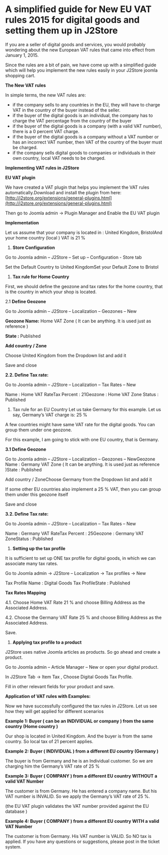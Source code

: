 # A simplified guide for New EU VAT rules 2015 for digital goods and setting them up in J2Store

If you are a seller of digital goods and services, you would probably wondering about the new European VAT rules that came into effect from January 1, 2015.

Since the rules are a bit of pain, we have come up with a simplified guide which will help you implement the new rules easily in your J2Store joomla shopping cart.

**The New VAT rules**

In simple terms, the new VAT rules are:

* if the company sells to any countries in the EU, they will have to charge VAT in the country of the buyer instead of the seller.
* if the buyer of the digital goods is an individual, the company has to charge the VAT percentage from the country of the buyer
* if the buyer of the digital goods is a company \(with a valid VAT number\), there is a 0 percent VAT charge.
* if the buyer of the digital goods is a company without a VAT number or has an incorrect VAT number, then VAT of the country of the buyer must be charged.
* if the company sells digital goods to companies or individuals in their own country, local VAT needs to be charged.

**Implementing VAT rules in J2Store**

**EU VAT plugin**

We have created a VAT plugin that helps you implement the VAT rules automatically.Download and install the plugin from here:[http://j2store.org/extensions/general-plugins.html](http://j2store.org/extensions/general-plugins.html)

Then go to Joomla admin -&gt; Plugin Manager and Enable the EU VAT plugin

**Implementation**

Let us assume that your company is located in : United Kingdom, BristolAnd your home country \(local \) VAT is 21 %

1. **Store Configuration**

Go to Joomla admin – J2Store – Set up – Configuration - Store tab

Set the Default Country to United KingdomSet your Default Zone to Bristol

1. **Tax rule for Home Country**

First, we should define the geozone and tax rates for the home country, that is the country in which your shop is located.

2.1 **Define Geozone**

Go to Joomla admin – J2Store – Localization – Geozones – New

**Geozone Name:** Home VAT Zone \( It can be anything. It is used just as reference \)

**State :** Published

**Add country / Zone**

Choose United Kingdom from the Dropdown list and add it

Save and close

**2.2. Define Tax rate:**

Go to Joomla admin – J2Store – Localization – Tax Rates – New

Name : Home VAT RateTax Percent : 21Geozone : Home VAT Zone Status : Published

1. Tax rule for an EU Country Let us take Germany for this example. Let us say, Germany’s VAT charge is: 25 %

A few countries might have same VAT rate for the digital goods. You can group them under one geozone.

For this example, I am going to stick with one EU country, that is Germany.

**3.1 Define Geozone**

Go to Joomla admin – J2Store – Localization – Geozones – NewGeozone Name : Germany VAT Zone \( It can be anything. It is used just as reference \)State : Published

Add country / ZoneChoose Germany from the Dropdown list and add it

If some other EU countries also implement a 25 % VAT, then you can group them under this geozone itself

Save and close

**3.2. Define Tax rate:**

Go to Joomla admin – J2Store – Localization – Tax Rates – New

Name : Germany VAT RateTax Percent : 25Geozone : Germany VAT ZoneStatus : Published

1. **Setting up the tax profile**

It is sufficient to set up ONE tax profile for digital goods, in which we can associate many tax rates.

Go to Joomla admin → J2Store – Localization → Tax profiles → New

Tax Profile Name : Digital Goods Tax ProfileState : Published

**Tax Rates Mapping**

4.1. Choose Home VAT Rate 21 % and choose Billing Address as the Associated Address.

4.2. Choose the Germany VAT Rate 25 % and choose Billing Address as the Associated Address.

Save.

1. **Applying tax profile to a product**

J2Store uses native Joomla articles as products. So go ahead and create a product.

Go to Joomla admin – Article Manager – New or open your digital product.

In J2Store Tab → Item Tax , Choose Digital Goods Tax Profile.

Fill in other relevant fields for your product and save.

**Application of VAT rules with Examples:**

Now we have successfully configured the tax rules in J2Store. Let us see how they will get applied for different scenarios

**Example 1: Buyer \( can be an INDIVIDUAL or company \) from the same country \(Home country \)**

Our shop is located in United Kingdom. And the buyer is from the same country. So local tax of 21 percent applies.

**Example 2: Buyer \( INDIVIDUAL \) from a different EU country \(Germany \)**

The buyer is from Germany and he is an Individual customer. So we are charging him the Germany’s VAT rate of 25 %

**Example 3: Buyer \( COMPANY \) from a different EU country WITHOUT a valid VAT Number**

The customer is from Germany. He has entered a company name. But his VAT number is INVALID. So we apply the Germany’s VAT rate of 25 %.

\(the EU VAT plugin validates the VAT number provided against the EU database \)

**Example 4: Buyer \( COMPANY \) from a different EU country WITH a valid VAT Number**

The customer is from Germany. His VAT number is VALID. So NO tax is applied. If you have any questions or suggestions, please post in the ticket system.

